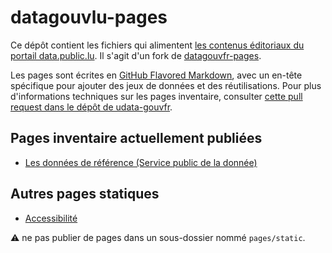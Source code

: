 # datagouvlu-pages

Ce dépôt contient les fichiers qui alimentent [les contenus éditoriaux du portail data.public.lu](https://data.public.lu). Il s'agit d'un fork de [datagouvfr-pages](https://github.com/etalab/datagouvfr-pages/).

Les pages sont écrites en [GitHub Flavored Markdown](https://github.github.com/gfm/), avec un en-tête spécifique pour ajouter des jeux de données et des réutilisations.
Pour plus d'informations techniques sur les pages inventaire, consulter [cette pull request dans le dépôt de udata-gouvfr](https://github.com/etalab/udata-gouvfr/pull/483).

## Pages inventaire actuellement publiées
- [Les données de référence (Service public de la donnée)](/pages/spd/reference.md)

## Autres pages statiques
- [Accessibilité](https://www.data.gouv.fr/fr/pages/legal/accessibility/)

:warning: ne pas publier de pages dans un sous-dossier nommé `pages/static`.
